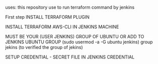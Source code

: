 
uses: this repository use to run terraform command by jenkins

First step INSTALL TERRAFORM PLUGIN

INSTALL TERRAFORM AWS-CLI IN JENKINS MACHINE

MUST BE YOUR (USER JENKINS) GROUP OF UBUNTU OR ADD TO JENKINS UBUNTU GROUP 
(sudo usermod -a -G ubuntu jenkins)
group jekins (to verified the group of jekins)

SETUP CREDENTIAL - SECRET FILE IN JENKINS CREDENTIAL 
